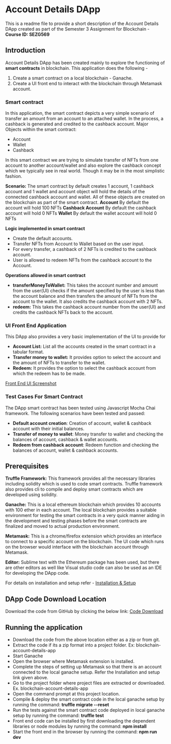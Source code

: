 # Account Details DApp

This is a readme file to provide a short description of the Account Details DApp created as part of the Semester 3 Assignment for Blockchain - **Course ID: SEZG569** 


## Introduction

Account Details DApp has been created mainly to explore the functioning of **smart contracts** in blockchain. This application does the following -

 1. Create a smart contract on a local blockchain - Ganache.
 2. Create a UI front end to interact with the blockchain through Metamask account.

### Smart contract
In this application, the smart contract depicts a very simple scenario of transfer an amount from an account to an attached wallet. In the process, a cashback is generated and credited to the cashback account.
Major Objects within the smart contract:

 - Account
 - Wallet
 - Cashback

In this smart contract we are trying to simulate transfer of NFTs from one account to another account/wallet and also explore the cashback concept which we typically see in real world. Though it may be in the most simplistic fashion.

**Scenario:** The smart contract by default creates 1 account, 1 cashback account and 1 wallet and account object will hold the details of the connected cashback account and wallet. All of these objects are created on the blockchain as part of the smart contract. 
**Account**
By default the account will hold 100 NFTs
**Cashback Account**
By default the cashback account will hold 0 NFTs
**Wallet**
By default the wallet account will hold 0 NFTs

**Logic implemented in smart contract**

 - Create the default accounts.
 - Transfer NFTs from Account to Wallet based on the user input.
 - For every transfer, a cashback of 2 NFTs is credited to the cashback account.
 - User is allowed to redeem NFTs from the cashback account to the Account.

**Operations allowed in smart contract**

 - **transferMoneyToWallet:** This takes the account number and amount from the user(UI) checks if the amount specified by the user is less than the account balance and then transfers the amount of NFTs from the account to the wallet. It also credits the cashback account with 2 NFTs.
 - **redeem:** This takes the cashback account number from the user(UI) and credits the cashback NFTs back to the account.

### UI Front End Application
This DApp also provides a very basic implementation of the UI to provide for 
- **Account List:** List all the accounts created in the smart contract in a tabular format. 
- **Transfer money to wallet:** It provides option to select the account and the amount of NFTs to  transfer to the wallet.
- **Redeem:** It provides the option to select the cashback account from which the redeem has to be made. 

[Front End UI Screenshot](https://drive.google.com/file/d/1Z0ERioao89IGigbZ__szrrhokiL1uFD3/view?usp=sharing)

### Test Cases For Smart Contract
The DApp smart contract has been tested using Javascript Mocha Chai framework. The following scenarios have been tested and passed:

 - **Default account creation**: Creation of account, wallet & cashback account with their initial balances.
 - **Transfer of money to wallet**: Money transfer to wallet and checking the balances of account, cashback & wallet accounts.
 - **Redeem from cashback account**: Redeem function and checking the balances of account, wallet & cashback accounts.
 
## Prerequisites
**Truffle Framework:** This framework provides all the necessary libraries including solidity which is used to code smart contracts. Truffle framework also provides cli to compile and deploy smart contracts which are developed using solidity.

**Ganache:** This is a local ethereum blockchain which provides 10 accounts with 100 ether in each account. The local blockchain provides a suitable environment for testing the smart contracts in a very quick manner aiding in the development and testing phases before the smart contracts are finalized and moved to actual production environment.

**Metamask:** This is a chrome/firefox extension which provides an interface to connect to a specific account on the blockchain. The UI code which runs on the browser would interface with the blockchain account through Metamask.

**Editor:** Sublime text with the Ethereum package has been used, but there are other editors as well like Visual studio code can also be used as an IDE for developing the DApp code.

For details on installation and setup refer -
[Installation & Setup](https://docs.google.com/document/d/1Kom-077F2-Tzb0H2Bs-qrG0anVdKMYjl/edit?usp=sharing&ouid=109293213863354066832&rtpof=true&sd=true)

## DApp Code Download Location
Download the code from GitHub by clicking the below link:
[Code Download](https://github.com/2020mt93023-bits-pilani/blockchain-account-cashback-app)

## Running the application
- Download the code from the above location either as a zip or from git.
- Extract the code if its a zip format into a project folder. Ex: blockchain-account-details-app
- Start Ganache
- Open the browser where Metamask extension is installed.
- Complete the steps of setting up Metamask so that there is an account connected to the local ganache setup. Refer the Installation and setup link given above.
- Go to the project folder where project files are extracted or downloaded. Ex. blockchain-account-details-app
- Open the command prompt at this project location.
- Compile & deploy the smart contract code in the local ganache setup by running the command: **truffle migrate --reset**
- Run the tests against the smart contract code deployed in local ganache setup by running the command: **truffle test**
- Front end code can be installed by first downloading the dependent libraries or node modules by running the command: **npm install**
- Start the front end in the browser by running the command: **npm run dev**